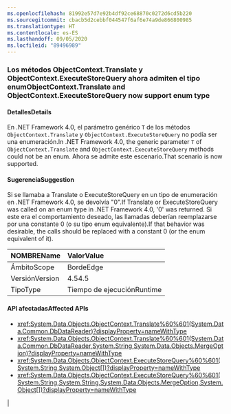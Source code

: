 ```yaml
---
ms.openlocfilehash: 81992e57d7e92b4df92ce68870c0272d6cd5b220
ms.sourcegitcommit: cbacb5d2cebbf044547f6af6e74a9de866800985
ms.translationtype: HT
ms.contentlocale: es-ES
ms.lasthandoff: 09/05/2020
ms.locfileid: "89496989"
---
```

### <a name="objectcontexttranslate-and-objectcontextexecutestorequery-now-support-enum-type"></a><span data-ttu-id="db662-101">Los métodos ObjectContext.Translate y ObjectContext.ExecuteStoreQuery ahora admiten el tipo enum</span><span class="sxs-lookup"><span data-stu-id="db662-101">ObjectContext.Translate and ObjectContext.ExecuteStoreQuery now support enum type</span></span>

#### <a name="details"></a><span data-ttu-id="db662-102">Detalles</span><span class="sxs-lookup"><span data-stu-id="db662-102">Details</span></span>

<span data-ttu-id="db662-103">En .NET Framework 4.0, el parámetro genérico <code>T</code> de los métodos <code>ObjectContext.Translate</code> y <code>ObjectContext.ExecuteStoreQuery</code> no podía ser una enumeración.</span><span class="sxs-lookup"><span data-stu-id="db662-103">In .NET Framework 4.0, the generic parameter <code>T</code> of <code>ObjectContext.Translate</code> and <code>ObjectContext.ExecuteStoreQuery</code> methods could not be an enum.</span></span> <span data-ttu-id="db662-104">Ahora se admite este escenario.</span><span class="sxs-lookup"><span data-stu-id="db662-104">That scenario is now supported.</span></span>

#### <a name="suggestion"></a><span data-ttu-id="db662-105">Sugerencia</span><span class="sxs-lookup"><span data-stu-id="db662-105">Suggestion</span></span>

<span data-ttu-id="db662-106">Si se llamaba a Translate o ExecuteStoreQuery en un tipo de enumeración en .NET Framework 4.0, se devolvía "0".</span><span class="sxs-lookup"><span data-stu-id="db662-106">If Translate or ExecuteStoreQuery was called on an enum type in .NET Framework 4.0, '0' was returned.</span></span> <span data-ttu-id="db662-107">Si este era el comportamiento deseado, las llamadas deberían reemplazarse por una constante 0 (o su tipo enum equivalente).</span><span class="sxs-lookup"><span data-stu-id="db662-107">If that behavior was desirable, the calls should be replaced with a constant 0 (or the enum equivalent of it).</span></span>

| <span data-ttu-id="db662-108">NOMBRE</span><span class="sxs-lookup"><span data-stu-id="db662-108">Name</span></span>    | <span data-ttu-id="db662-109">Valor</span><span class="sxs-lookup"><span data-stu-id="db662-109">Value</span></span>       |
|:--------|:------------|
| <span data-ttu-id="db662-110">Ámbito</span><span class="sxs-lookup"><span data-stu-id="db662-110">Scope</span></span>   |<span data-ttu-id="db662-111">Borde</span><span class="sxs-lookup"><span data-stu-id="db662-111">Edge</span></span>|
|<span data-ttu-id="db662-112">Versión</span><span class="sxs-lookup"><span data-stu-id="db662-112">Version</span></span>|<span data-ttu-id="db662-113">4.5</span><span class="sxs-lookup"><span data-stu-id="db662-113">4.5</span></span>|
|<span data-ttu-id="db662-114">Tipo</span><span class="sxs-lookup"><span data-stu-id="db662-114">Type</span></span>|<span data-ttu-id="db662-115">Tiempo de ejecución</span><span class="sxs-lookup"><span data-stu-id="db662-115">Runtime</span></span>|

#### <a name="affected-apis"></a><span data-ttu-id="db662-116">API afectadas</span><span class="sxs-lookup"><span data-stu-id="db662-116">Affected APIs</span></span>

- <xref:System.Data.Objects.ObjectContext.Translate%60%601(System.Data.Common.DbDataReader)?displayProperty=nameWithType>
- <xref:System.Data.Objects.ObjectContext.Translate%60%601(System.Data.Common.DbDataReader,System.String,System.Data.Objects.MergeOption)?displayProperty=nameWithType>
- <xref:System.Data.Objects.ObjectContext.ExecuteStoreQuery%60%601(System.String,System.Object[])?displayProperty=nameWithType>
- <xref:System.Data.Objects.ObjectContext.ExecuteStoreQuery%60%601(System.String,System.String,System.Data.Objects.MergeOption,System.Object[])?displayProperty=nameWithType></li></ul>|

<!--

#### Affected APIs

- ``M:System.Data.Objects.ObjectContext.Translate``1(System.Data.Common.DbDataReader)``
- ``M:System.Data.Objects.ObjectContext.Translate``1(System.Data.Common.DbDataReader,System.String,System.Data.Objects.MergeOption)``
- ``M:System.Data.Objects.ObjectContext.ExecuteStoreQuery``1(System.String,System.Object[])``
- ``M:System.Data.Objects.ObjectContext.ExecuteStoreQuery``1(System.String,System.String,System.Data.Objects.MergeOption,System.Object[])``

-->
